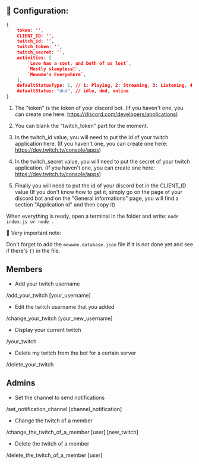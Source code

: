 ## 🔧 Configuration:
```json
{
    token: '',
    CLIENT_ID: '',
    twitch_id: '',
    twitch_token: '',
    twitch_secret: '',
    activities: [
        `Love has a cost, and both of us lost`,
        `Mostly sleepless🌛`,
        `Mewwme's Everywhere`,
    ],
    defaultStatusType: 1, // 1: Playing, 2: Streaming, 3: Listening, 4: Watching
    defaultStatus: "dnd", // idle, dnd, online
}
```

1. The "token" is the token of your discord bot. (If you haven't one, you can create one here: https://discord.com/developers/applications)

2. You can blank the "twitch_token" part for the moment.

3. In the twitch_id value, you will need to put the id of your twitch application here. (If you haven't one, you can create one here: https://dev.twitch.tv/console/apps)

4. In the twitch_secret value, you will need to put the secret of your twitch application. (If you haven't one, you can create one here: https://dev.twitch.tv/console/apps)

5. Finally you will need to put the id of your discord bot in the CLIENT_ID value (If you don't know how to get it, simply go on the page of your discord bot and on the "General informations" page, you will find a section "Application id" and then copy it)

When everything is ready, open a terminal in the folder and write: ```node index.js or node .```

📝 Very important note:

Don't forget to add the ```mewwme.database.json``` file if it is not done yet and see if there's ```{}``` in the file.

## Members

- Add your twitch username

/add_your_twitch [your_username]

- Edit the twitch username that you added

/change_your_twitch [your_new_username]

- Display your current twitch

/your_twitch

- Delete my twitch from the bot for a certain server

/delete_your_twitch

## Admins

- Set the channel to send notifications

/set_notification_channel [channel_notification]

- Change the twitch of a member

/change_the_twitch_of_a_member [user]  [new_twitch]

- Delete the twitch of a member

/delete_the_twitch_of_a_member [user]